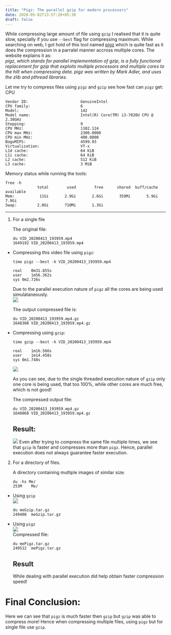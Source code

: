 ```yaml
---
title: "Pigz: The parallel gzip for modern processors"
date: 2020-05-02T13:57:20+05:30
draft: false
---
```


While compressing large amount of file using `gzip` I realised that it is quite slow, specially if you use `--best` flag for compressing maximum. While searching on web, I got hold of this tool named [pigz](https://zlib.net/pigz/) which is quite fast as it does the compression in a parralel manner accross multiple cores. The website explains it as:    
*pigz, which stands for parallel implementation of gzip, is a fully functional replacement for gzip that exploits multiple processors and multiple cores to the hilt when compressing data. pigz was written by Mark Adler, and uses the zlib and pthread libraries.*  

Let me try to compress files using `pigz` and `gzip` see how fast can `pigz` get:  
CPU  
```
Vendor ID:                       GenuineIntel
CPU family:                      6
Model:                           142
Model name:                      Intel(R) Core(TM) i3-7020U CPU @ 2.30GHz
Stepping:                        9
CPU MHz:                         1102.124
CPU max MHz:                     2300.0000
CPU min MHz:                     400.0000
BogoMIPS:                        4599.93
Virtualization:                  VT-x
L1d cache:                       64 KiB
L1i cache:                       64 KiB
L2 cache:                        512 KiB
L3 cache:                        3 MiB
```
Memory status while running the tools:   
```
free -h
              total        used        free      shared  buff/cache   available
Mem:           11Gi       2.9Gi       2.6Gi       359Mi       5.9Gi       7.9Gi
Swap:         2.0Gi       710Mi       1.3Gi
```  
---


1)  For a single file  


    The original file:  
    
    ```
    du VID_20200413_193959.mp4 
    1649192	VID_20200413_193959.mp4
    ```  


*  Compressing this video file using `pigz`:  

    ```
    time pigz --best -k VID_20200413_193959.mp4 

    real	0m31.855s
    user	1m56.362s
    sys	0m2.726s

    ```
    Due to the parallel execution nature of `pigz` all the cores are being used simulataneously.  
    ![](/images/2020-05-02-15-33-21.png)  

    The output compressed file is:  
    ```
    du VID_20200413_193959.mp4.gz 
    1648308	VID_20200413_193959.mp4.gz
    ```


*  Compressing using `gzip`:   

    ```
    time gzip --best -k VID_20200413_193959.mp4 

    real	1m16.566s
    user	1m14.458s
    sys	0m1.748s
    ```

    ![](/images/2020-05-02-15-29-49.png)  

    As you can see, due to the single threaded execution nature of `gzip` only one core is being used, that too 100%, while other cores are much free, which is not good!  

    The compressed output file:   
    ```
    du VID_20200413_193959.mp4.gz 
    1648068	VID_20200413_193959.mp4.gz
    ```
    ## Result:  
    ![](/images/2020-05-02-15-41-21.png)
    Even after trying to compress the same file multiple times, we see that `gzip` is faster and compresses more than `pigz`. Hence, parallel execution does not always guarantee faster execution.



2)  For a directory of files.

    A directory containing multiple images of similar size.  
    ```
    du -hs Me/
    253M	Me/
    ```

*  Using `gzip`  
    ![](/images/2020-05-02-16-09-11.png)
    ```
    du meGzip.tar.gz 
    249408	meGzip.tar.gz
    ```


*  Using `pigz`  
    ![](/images/2020-05-02-16-10-48.png)  
    Compressed file:  
    ```
    du mePigz.tar.gz 
    249512	mePigz.tar.gz
    ```
    ## Result
    While dealing with parallel execution did help obtain faster compression speed!

# Final Conclusion:  
Here we can see that `pigz` is much faster then `gzip` but `gzip` was able to compress more! Hence when compressing multiple files, using `pigz` but for single file use `gzip`.  